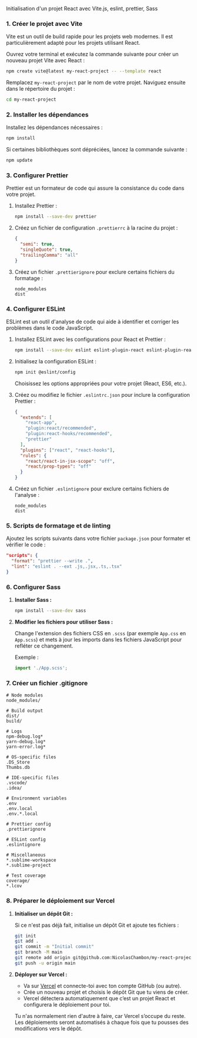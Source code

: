 Initialisation d'un projet React avec Vite.js, eslint, prettier, Sass

### 1. **Créer le projet avec Vite**

Vite est un outil de build rapide pour les projets web modernes. Il est particulièrement adapté pour les projets utilisant React.

Ouvrez votre terminal et exécutez la commande suivante pour créer un nouveau projet Vite avec React :

```bash
npm create vite@latest my-react-project -- --template react
```

Remplacez `my-react-project` par le nom de votre projet. Naviguez ensuite dans le répertoire du projet :

```bash
cd my-react-project
```

### 2. **Installer les dépendances**

Installez les dépendances nécessaires :

```bash
npm install
```

Si certaines bibliothèques sont dépréciées, lancez la commande suivante :

```bash
npm update
```

### 3. **Configurer Prettier**

Prettier est un formateur de code qui assure la consistance du code dans votre projet.

1. Installez Prettier :

   ```bash
   npm install --save-dev prettier
   ```

2. Créez un fichier de configuration `.prettierrc` à la racine du projet :

   ```json
   {
     "semi": true,
     "singleQuote": true,
     "trailingComma": "all"
   }
   ```

3. Créez un fichier `.prettierignore` pour exclure certains fichiers du formatage :

   ```
   node_modules
   dist
   ```

### 4. **Configurer ESLint**

ESLint est un outil d'analyse de code qui aide à identifier et corriger les problèmes dans le code JavaScript.

1. Installez ESLint avec les configurations pour React et Prettier :

   ```bash
   npm install --save-dev eslint eslint-plugin-react eslint-plugin-react-hooks eslint-config-prettier
   ```

2. Initialisez la configuration ESLint :

   ```bash
   npm init @eslint/config
   ```

   Choisissez les options appropriées pour votre projet (React, ES6, etc.).

3. Créez ou modifiez le fichier `.eslintrc.json` pour inclure la configuration Prettier :

   ```json
   {
     "extends": [
       "react-app",
       "plugin:react/recommended",
       "plugin:react-hooks/recommended",
       "prettier"
     ],
     "plugins": ["react", "react-hooks"],
     "rules": {
       "react/react-in-jsx-scope": "off",
       "react/prop-types": "off"
     }
   }
   ```

4. Créez un fichier `.eslintignore` pour exclure certains fichiers de l'analyse :

   ```
   node_modules
   dist
   ```

### 5. **Scripts de formatage et de linting**

Ajoutez les scripts suivants dans votre fichier `package.json` pour formater et vérifier le code :

```json
"scripts": {
  "format": "prettier --write .",
  "lint": "eslint . --ext .js,.jsx,.ts,.tsx"
}
```

### 6. Configurer Sass

1. **Installer Sass :**

   ```bash
   npm install --save-dev sass
   ```

2. **Modifier les fichiers pour utiliser Sass :**

   Change l'extension des fichiers CSS en `.scss` (par exemple `App.css` en `App.scss`) et mets à jour les imports dans les fichiers JavaScript pour refléter ce changement.

   Exemple :

   ```jsx
   import './App.scss';
   ```

### 7. Créer un fichier .gitignore

```gitignore
# Node modules
node_modules/

# Build output
dist/
build/

# Logs
npm-debug.log*
yarn-debug.log*
yarn-error.log*

# OS-specific files
.DS_Store
Thumbs.db

# IDE-specific files
.vscode/
.idea/

# Environment variables
.env
.env.local
.env.*.local

# Prettier config
.prettierignore

# ESLint config
.eslintignore

# Miscellaneous
*.sublime-workspace
*.sublime-project

# Test coverage
coverage/
*.lcov
```

### 8. Préparer le déploiement sur Vercel

1. **Initialiser un dépôt Git :**

   Si ce n'est pas déjà fait, initialise un dépôt Git et ajoute tes fichiers :

   ```bash
   git init
   git add .
   git commit -m "Initial commit"
   git branch -M main
   git remote add origin git@github.com:NicolasChambon/my-react-project.git
   git push -u origin main
   ```

2. **Déployer sur Vercel :**

   - Va sur [Vercel](https://vercel.com/) et connecte-toi avec ton compte GitHub (ou autre).
   - Crée un nouveau projet et choisis le dépôt Git que tu viens de créer.
   - Vercel détectera automatiquement que c’est un projet React et configurera le déploiement pour toi.

   Tu n'as normalement rien d'autre à faire, car Vercel s’occupe du reste. Les déploiements seront automatisés à chaque fois que tu pousses des modifications vers le dépôt.
